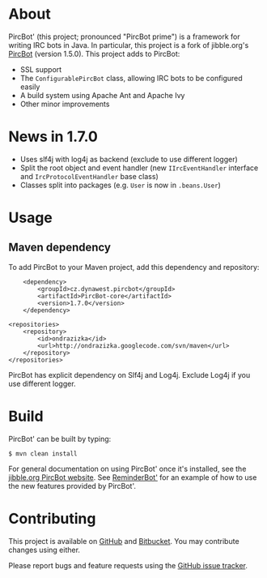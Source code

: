 # About

PircBot' (this project; pronounced "PircBot prime") is a framework for writing IRC bots in Java. In particular, this project is a fork of jibble.org's [PircBot](http://www.jibble.org/pircbot.php) (version 1.5.0). This project adds to PircBot:

* SSL support
* The `ConfigurablePircBot` class, allowing IRC bots to be configured easily
* A build system using Apache Ant and Apache Ivy
* Other minor improvements


# News in 1.7.0

* Uses slf4j with log4j as backend (exclude to use different logger)
* Split the root object and event handler (new `IIrcEventHandler` interface and `IrcProtocolEventHandler` base class)
* Classes split into packages (e.g. `User` is now in `.beans.User`)


# Usage

## Maven dependency

To add PircBot to your Maven project, add this dependency and repository:

        <dependency>
            <groupId>cz.dynawest.pircbot</groupId>
            <artifactId>PircBot-core</artifactId>
            <version>1.7.0</version>
        </dependency>

    <repositories>
        <repository>
            <id>ondrazizka</id>
            <url>http://ondrazizka.googlecode.com/svn/maven</url>
        </repository>
    </repositories>

PircBot has explicit dependency on Slf4j and Log4j.
Exclude Log4j if you use different logger.


# Build

PircBot' can be built by typing:

    $ mvn clean install

For general documentation on using PircBot' once it's installed, 
see the [jibble.org PircBot website](http://www.jibble.org/pircbot.php).
See [ReminderBot'](https://github.com/davidlazar/ReminderBot) for an example of how to use the new features provided by PircBot'.


# Contributing

This project is available on [GitHub](https://github.com/davidlazar/PircBot) and 
[Bitbucket](https://bitbucket.org/davidlazar/pircbot/). You may contribute changes using either.

Please report bugs and feature requests using the [GitHub issue tracker](https://github.com/davidlazar/PircBot/issues).
